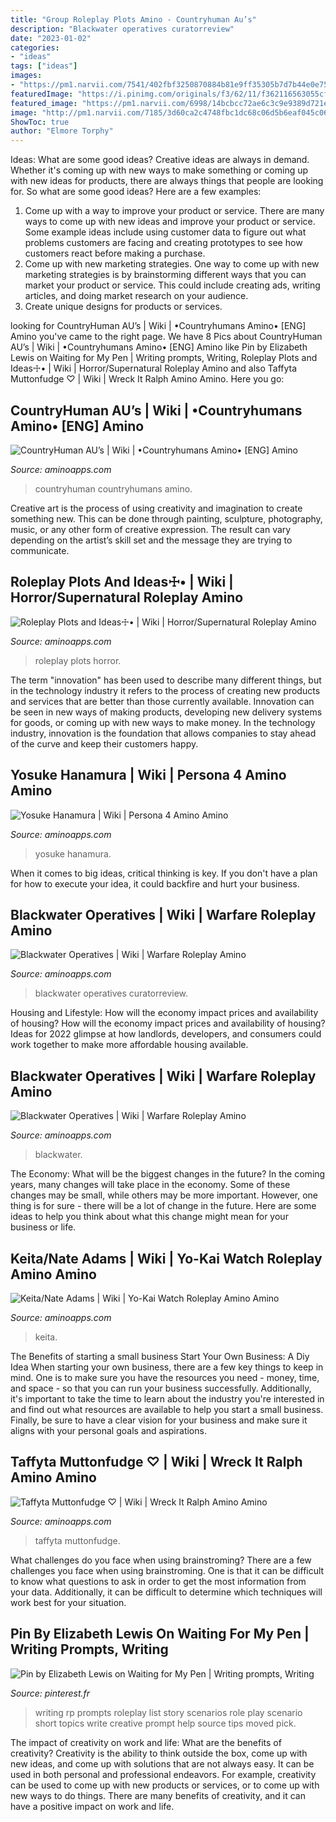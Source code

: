 ```yaml
---
title: "Group Roleplay Plots Amino - Countryhuman Au’s"
description: "Blackwater operatives curatorreview"
date: "2023-01-02"
categories:
- "ideas"
tags: ["ideas"]
images:
- "https://pm1.narvii.com/7541/402fbf3250870884b81e9ff35305b7d7b44e0e75r1-1080-1080v2_00.jpg"
featuredImage: "https://i.pinimg.com/originals/f3/62/11/f362116563055cf8c171ced5b7782fe3.png"
featured_image: "https://pm1.narvii.com/6998/14bcbcc72ae6c3c9e9389d721e3b5c3ed831146er1-1080-1920v2_hq.jpg"
image: "http://pm1.narvii.com/7185/3d60ca2c4748fbc1dc68c06d5b6eaf045c062c2er1-1080-1080v2_uhq.jpg"
ShowToc: true
author: "Elmore Torphy"
---
```



Ideas: What are some good ideas?
Creative ideas are always in demand. Whether it's coming up with new ways to make something or coming up with new ideas for products, there are always things that people are looking for. So what are some good ideas? Here are a few examples: 
1. Come up with a way to improve your product or service. There are many ways to come up with new ideas and improve your product or service. Some example ideas include using customer data to figure out what problems customers are facing and creating prototypes to see how customers react before making a purchase. 
2. Come up with new marketing strategies. One way to come up with new marketing strategies is by brainstorming different ways that you can market your product or service. This could include creating ads, writing articles, and doing market research on your audience. 
3. Create unique designs for products or services.

	

		
looking for CountryHuman AU’s | Wiki | •Countryhumans Amino• [ENG] Amino you've came to the right page. We have 8 Pics about CountryHuman AU’s | Wiki | •Countryhumans Amino• [ENG] Amino like Pin by Elizabeth Lewis on Waiting for My Pen | Writing prompts, Writing, Roleplay Plots and Ideas☩• | Wiki | Horror/Supernatural Roleplay Amino and also Taffyta Muttonfudge ♡ | Wiki | Wreck It Ralph Amino Amino. Here you go:
		
    
## CountryHuman AU’s | Wiki | •Countryhumans Amino• [ENG] Amino

<img loading=lazy src="https://pm1.narvii.com/7541/402fbf3250870884b81e9ff35305b7d7b44e0e75r1-1080-1080v2_00.jpg" onerror="this.onerror=null;this.src='https://tse2.mm.bing.net/th?id=OIP.TgU-iACO-quaicF_wUaYmgHaHa&amp;pid=15.1';" alt="CountryHuman AU’s | Wiki | •Countryhumans Amino• [ENG] Amino">

_Source: aminoapps.com_

>countryhuman countryhumans amino. 

	

Creative art is the process of using creativity and imagination to create something new. This can be done through painting, sculpture, photography, music, or any other form of creative expression. The result can vary depending on the artist’s skill set and the message they are trying to communicate.

    
## Roleplay Plots And Ideas☩• | Wiki | Horror/Supernatural Roleplay Amino

<img loading=lazy src="http://pm1.narvii.com/7185/3d60ca2c4748fbc1dc68c06d5b6eaf045c062c2er1-1080-1080v2_uhq.jpg" onerror="this.onerror=null;this.src='https://tse4.mm.bing.net/th?id=OIP.HhiONQJ3OhrHYVtK-5THxgHaHa&amp;pid=15.1';" alt="Roleplay Plots and Ideas☩• | Wiki | Horror/Supernatural Roleplay Amino">

_Source: aminoapps.com_

>roleplay plots horror. 

	

The term "innovation" has been used to describe many different things, but in the technology industry it refers to the process of creating new products and services that are better than those currently available. Innovation can be seen in new ways of making products, developing new delivery systems for goods, or coming up with new ways to make money. In the technology industry, innovation is the foundation that allows companies to stay ahead of the curve and keep their customers happy.

    
## Yosuke Hanamura | Wiki | Persona 4 Amino Amino

<img loading=lazy src="https://pm1.narvii.com/6469/f317e69c27985f013e269f5efd1ecd86f40ba375_hq.jpg" onerror="this.onerror=null;this.src='https://tse4.mm.bing.net/th?id=OIP.uNHQOwjPW5T3zBwx1oYOQQHaIY&amp;pid=15.1';" alt="Yosuke Hanamura | Wiki | Persona 4 Amino Amino">

_Source: aminoapps.com_

>yosuke hanamura. 

	

When it comes to big ideas, critical thinking is key. If you don't have a plan for how to execute your idea, it could backfire and hurt your business.

    
## Blackwater Operatives | Wiki | Warfare Roleplay Amino

<img loading=lazy src="https://pm1.narvii.com/6362/9ecd383eaa509ae0499ec36a7067b5d2f9df8c45_hq.jpg" onerror="this.onerror=null;this.src='https://tse1.mm.bing.net/th?id=OIP.V43EoRzsMS2LM7K3OHojeQHaGs&amp;pid=15.1';" alt="Blackwater Operatives | Wiki | Warfare Roleplay Amino">

_Source: aminoapps.com_

>blackwater operatives curatorreview. 

	

Housing and Lifestyle: How will the economy impact prices and availability of housing?
How will the economy impact prices and availability of housing? 
Ideas for 2022 glimpse at how landlords, developers, and consumers could work together to make more affordable housing available.

    
## Blackwater Operatives | Wiki | Warfare Roleplay Amino

<img loading=lazy src="http://pm1.narvii.com/6362/1c6781f0d613e975ae2af4910b8c27d49bcd956d_00.jpg" onerror="this.onerror=null;this.src='https://tse2.mm.bing.net/th?id=OIP.nasoi92ycxsS1Fa_XN7hTwAAAA&amp;pid=15.1';" alt="Blackwater Operatives | Wiki | Warfare Roleplay Amino">

_Source: aminoapps.com_

>blackwater. 

	

The Economy: What will be the biggest changes in the future?
In the coming years, many changes will take place in the economy. Some of these changes may be small, while others may be more important. However, one thing is for sure - there will be a lot of change in the future. Here are some ideas to help you think about what this change might mean for your business or life.

    
## Keita/Nate Adams | Wiki | Yo-Kai Watch Roleplay Amino Amino

<img loading=lazy src="https://pm1.narvii.com/6475/87d208739406bafbc81c858eb765e7200b4ccf31_hq.jpg" onerror="this.onerror=null;this.src='https://tse3.mm.bing.net/th?id=OIP.JwTYpRCsiXphVVnmaBXIfwAAAA&amp;pid=15.1';" alt="Keita/Nate Adams | Wiki | Yo-Kai Watch Roleplay Amino Amino">

_Source: aminoapps.com_

>keita. 

	

The Benefits of starting a small business
Start Your Own Business: A Diy Idea 
When starting your own business, there are a few key things to keep in mind. One is to make sure you have the resources you need - money, time, and space - so that you can run your business successfully. Additionally, it's important to take the time to learn about the industry you're interested in and find out what resources are available to help you start a small business. Finally, be sure to have a clear vision for your business and make sure it aligns with your personal goals and aspirations.

    
## Taffyta Muttonfudge ♡ | Wiki | Wreck It Ralph Amino Amino

<img loading=lazy src="https://pm1.narvii.com/6998/14bcbcc72ae6c3c9e9389d721e3b5c3ed831146er1-1080-1920v2_hq.jpg" onerror="this.onerror=null;this.src='https://tse1.mm.bing.net/th?id=OIP.TiopE9ope1gkqyUDFnrXQwHaNK&amp;pid=15.1';" alt="Taffyta Muttonfudge ♡ | Wiki | Wreck It Ralph Amino Amino">

_Source: aminoapps.com_

>taffyta muttonfudge. 

	

What challenges do you face when using brainstroming?
There are a few challenges you face when using brainstroming. One is that it can be difficult to know what questions to ask in order to get the most information from your data. Additionally, it can be difficult to determine which techniques will work best for your situation.

    
## Pin By Elizabeth Lewis On Waiting For My Pen | Writing Prompts, Writing

<img loading=lazy src="https://i.pinimg.com/originals/f3/62/11/f362116563055cf8c171ced5b7782fe3.png" onerror="this.onerror=null;this.src='https://tse4.mm.bing.net/th?id=OIP.CFmkljWJiFrlP9iai6ObRgAAAA&amp;pid=15.1';" alt="Pin by Elizabeth Lewis on Waiting for My Pen | Writing prompts, Writing">

_Source: pinterest.fr_

>writing rp prompts roleplay list story scenarios role play scenario short topics write creative prompt help source tips moved pick. 

	

The impact of creativity on work and life: What are the benefits of creativity?
Creativity is the ability to think outside the box, come up with new ideas, and come up with solutions that are not always easy. It can be used in both personal and professional endeavors. For example, creativity can be used to come up with new products or services, or to come up with new ways to do things. There are many benefits of creativity, and it can have a positive impact on work and life.

